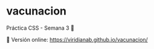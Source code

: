 # vacunacion
Práctica CSS - Semana 3 🚀


🚀 Versión online: https://viridianab.github.io/vacunacion/
